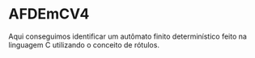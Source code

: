 # AFDEmCV4
Aqui conseguimos identificar um autômato finito determinístico feito na linguagem C utilizando o conceito de rótulos.
